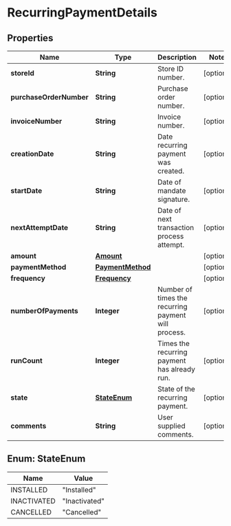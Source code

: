 
# RecurringPaymentDetails

## Properties
Name | Type | Description | Notes
------------ | ------------- | ------------- | -------------
**storeId** | **String** | Store ID number. |  [optional]
**purchaseOrderNumber** | **String** | Purchase order number. |  [optional]
**invoiceNumber** | **String** | Invoice number. |  [optional]
**creationDate** | **String** | Date recurring payment was created. |  [optional]
**startDate** | **String** | Date of mandate signature. |  [optional]
**nextAttemptDate** | **String** | Date of next transaction process attempt. |  [optional]
**amount** | [**Amount**](Amount.md) |  |  [optional]
**paymentMethod** | [**PaymentMethod**](PaymentMethod.md) |  |  [optional]
**frequency** | [**Frequency**](Frequency.md) |  |  [optional]
**numberOfPayments** | **Integer** | Number of times the recurring payment will process. |  [optional]
**runCount** | **Integer** | Times the recurring payment has already run. |  [optional]
**state** | [**StateEnum**](#StateEnum) | State of the recurring payment. |  [optional]
**comments** | **String** | User supplied comments. |  [optional]


<a name="StateEnum"></a>
## Enum: StateEnum
Name | Value
---- | -----
INSTALLED | &quot;Installed&quot;
INACTIVATED | &quot;Inactivated&quot;
CANCELLED | &quot;Cancelled&quot;



